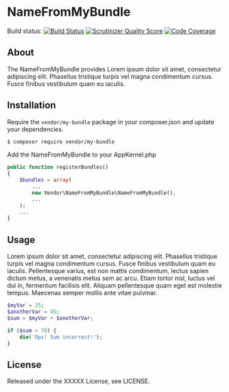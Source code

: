 # NameFromMyBundle

Build status: [![Build Status](https://travis-ci.org/PHPMailer/PHPMailer.svg)](https://travis-ci.org/PHPMailer/PHPMailer)
[![Scrutinizer Quality Score](https://scrutinizer-ci.com/g/PHPMailer/PHPMailer/badges/quality-score.png?s=3758e21d279becdf847a557a56a3ed16dfec9d5d)](https://scrutinizer-ci.com/g/PHPMailer/PHPMailer/)
[![Code Coverage](https://scrutinizer-ci.com/g/PHPMailer/PHPMailer/badges/coverage.png?s=3fe6ca5fe8cd2cdf96285756e42932f7ca256962)](https://scrutinizer-ci.com/g/PHPMailer/PHPMailer/)

## About

The NameFromMyBundle provides Lorem ipsum dolor sit amet, consectetur adipiscing elit. 
Phasellus tristique turpis vel magna condimentum cursus. Fusce finibus vestibulum quam 
eu iaculis. 

## Installation

Require the `vendor/my-bundle` package in your composer.json and update your dependencies.

```sh
$ composer require vendor/my-bundle
```

Add the NameFromMyBundle to your AppKernel.php

```php
public function registerBundles()
{
    $bundles = array(
        ...
        new Vendor\NameFromMyBundle\NameFromMyBundle(),
        ...
    );
    ...
}
```

## Usage

Lorem ipsum dolor sit amet, consectetur adipiscing elit. Phasellus tristique turpis 
vel magna condimentum cursus. Fusce finibus vestibulum quam eu iaculis. Pellentesque 
varius, est non mattis condimentum, lectus sapien dictum metus, a venenatis metus 
sem ac arcu. Etiam tortor nisl, luctus vel dui in, fermentum facilisis elit. Aliquam 
pellentesque quam eget est molestie tempus. Maecenas semper mollis ante vitae pulvinar.

```php
$myVar = 25;
$anotherVar = 45;
$sum = $myVar + $anotherVar;

if ($sum > 70) {
    die('Ops! Sum incorrect!');
}
```

## License

Released under the XXXXX License, see LICENSE.
